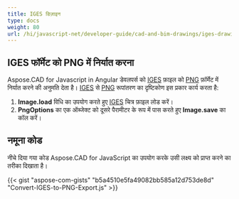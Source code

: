 ```yaml
---
title: IGES डिज़ाइन
type: docs
weight: 80
url: /hi/javascript-net/developer-guide/cad-and-bim-drawings/iges-drawings/
---
```


## **IGES फॉर्मेट को PNG में निर्यात करना**

Aspose.CAD for Javascript in Angular डेवलपर्स को [IGES](https://docs.fileformat.com/cad/iges/) फ़ाइल को [PNG](https://docs.fileformat.com/image/png/) फ़ॉर्मेट में निर्यात करने की अनुमति देता है। 
[IGES](https://docs.fileformat.com/cad/iges/) से [PNG](https://docs.fileformat.com/image/png/) रूपांतरण का दृष्टिकोण इस प्रकार कार्य करता है:

1. **Image.load** विधि का उपयोग करते हुए [IGES](https://docs.fileformat.com/cad/iges/) चित्र फ़ाइल लोड करें।
1. **PngOptions** का एक ऑब्जेक्ट को दूसरे पैरामीटर के रूप में पास करते हुए **Image.save** का कॉल करें।

## नमूना कोड

नीचे दिया गया कोड Aspose.CAD for JavaScript का उपयोग करके उसी लक्ष्य को प्राप्त करने का तरीका दिखाता है।

{{< gist "aspose-com-gists" "b5a4510e5fa49082bb585a12d753de8d" "Convert-IGES-to-PNG-Export.js" >}}

